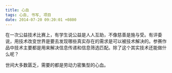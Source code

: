 ```yaml
---
title: 心血
tags: 心血, 书写, 项目
date: 2014-07-20 09:20:01 +0800
---
```



在一次公益技术比赛上，有学生说公益是人人互助，不像慈善是施与受。有评委说，用技术改变世界是要去发现哪些真实存在的需求是可以被技术解决的。参赛作品中技术主要都是用来解决信息传递和信息筛选匹配。除了这个其实技术还能做什么呢？

世间大多数匮乏，需要的都是劳动力密集型的心血。

